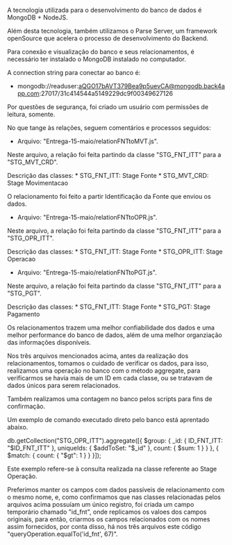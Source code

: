 A tecnologia utilizada para o desenvolvimento do banco de dados é MongoDB + NodeJS.

Além desta tecnologia, também utilizamos o Parse Server, um framework openSource que acelera o processo de desenvolvimento do Backend.

Para conexão e visualização do banco e seus relacionamentos, é necessário ter instalado o MongoDB instalado no computador.

A connection string para conectar ao banco é:

- mongodb://readuser:aQGO17bAVT379Bea9p5uevCA@mongodb.back4app.com:27017/31c414544a5149229dc9f00349627126

Por questões de segurança, foi criado um usuário com permissões de leitura, somente.

No que tange às relações, seguem comentários e processos seguidos:

- Arquivo: "Entrega-15-maio/relationFNTtoMVT.js".

Neste arquivo, a relação foi feita partindo da classe "STG_FNT_ITT" para a "STG_MVT_CRD".

Descrição das classes:
    * STG_FNT_ITT: Stage Fonte 
    * STG_MVT_CRD: Stage Movimentacao

O relacionamento foi feito a partir Identificação da Fonte que enviou os dados.

- Arquivo: "Entrega-15-maio/relationFNTtoOPR.js".

Neste arquivo, a relação foi feita partindo da classe "STG_FNT_ITT" para a "STG_OPR_ITT".

Descrição das classes:
    * STG_FNT_ITT: Stage Fonte
    * STG_OPR_ITT: Stage Operacao

- Arquivo: "Entrega-15-maio/relationFNTtoPGT.js".

Neste arquivo, a relação foi feita partindo da classe "STG_FNT_ITT" para a "STG_PGT".

Descrição das classes:
    * STG_FNT_ITT: Stage Fonte
    * STG_PGT: Stage Pagamento


Os relacionamentos trazem uma melhor confiabilidade dos dados e uma melhor performance do banco de dados, além de uma melhor organziação das informações disponíveis.

Nos três arquivos mencionados acima, antes da realização dos relacionamentos, tomamos o cuidado de verificar os dados, para isso, realizamos uma operação no banco com o método aggregate, para verificarmos se havia mais de um ID em cada classe, ou se tratavam de dados únicos para serem relacionados.

Também realizamos uma contagem no banco pelos scripts para fins de confirmação.

Um exemplo de comando executado direto pelo banco está aprentado abaixo.

db.getCollection("STG_OPR_ITT").aggregate([{
	$group: {
		_id: {
			ID_FNT_ITT: "$ID_FNT_ITT"
		},
		uniqueIds: {
			$addToSet: "$_id"
		},
		count: {
			$sum: 1
		}
	}
}, {
	$match: {
		count: {
			"$gt": 1
		}
	}
}]);

Este exemplo refere-se à consulta realizada na classe referente ao Stage Operação.

Preferimos manter os campos com dados passíveis de relacionamento com o mesmo nome, e, como confirmamos que nas classes relacionadas pelos arquivos acima possuíam um único registro, foi criada um campo temporário chamado "id_fnt", onde replicamos os valoes dos campos originais, para então, criarmos os campos relacionados com os nomes assim fornecidos, por conta disso, há nos três arquivos este código "queryOperation.equalTo('id_fnt', 67)".